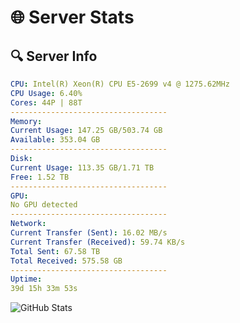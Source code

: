 # 🌐 Server Stats
## 🔍 Server Info
```yaml
CPU: Intel(R) Xeon(R) CPU E5-2699 v4 @ 1275.62MHz
CPU Usage: 6.40%
Cores: 44P | 88T
-----------------------------------
Memory:
Current Usage: 147.25 GB/503.74 GB
Available: 353.04 GB
-----------------------------------
Disk:
Current Usage: 113.35 GB/1.71 TB
Free: 1.52 TB
-----------------------------------
GPU:
No GPU detected
-----------------------------------
Network:
Current Transfer (Sent): 16.02 MB/s
Current Transfer (Received): 59.74 KB/s
Total Sent: 67.58 TB
Total Received: 575.58 GB
-----------------------------------
Uptime:
39d 15h 33m 53s
```
![GitHub Stats](https://img.shields.io/badge/Updated-2025-04-16_12:56:42-blue)